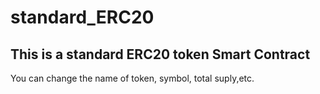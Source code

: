 # standard_ERC20

## This is a standard ERC20 token Smart Contract

You can change the name of token, symbol, total suply,etc.
